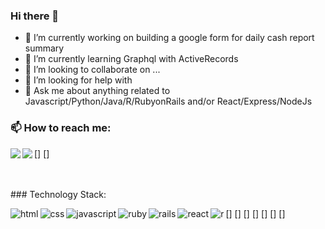 ### Hi there 👋

- 🔭 I’m currently working on building a google form for daily cash report summary
- 🌱 I’m currently learning Graphql with ActiveRecords 
- 👯 I’m looking to collaborate on ...
- 🤔 I’m looking for help with 
- 💬 Ask me about anything related to Javascript/Python/Java/R/RubyonRails and/or React/Express/NodeJs

### 📫 How to reach me:

[<a href="https://www.linkedin.com/in/bbeyene/"><img align="left" atl="linkedin" src="https://img.shields.io/badge/LinkedIn-0077B5?style=for-the-badge&logo=linkedin&logoColor=white"/></a>]
[<img align="left" atl="gmail" src="https://img.shields.io/badge/Gmail-D14836?style=for-the-badge&logo=gmail&logoColor=white"/>]

<br/>
<br/>
### Technology Stack:

[<img align="left" alt="html" src="https://img.shields.io/badge/html5%20-%23E34F26.svg?&style=for-the-badge&logo=html5&logoColor=white"/>]
[<img align="left" alt="css" src="https://img.shields.io/badge/css3%20-%231572B6.svg?&style=for-the-badge&logo=css3&logoColor=white"/>]
[<img align="left" alt="javascript" src="https://img.shields.io/badge/javascript%20-%23323330.svg?&style=for-the-badge&logo=javascript&logoColor=%23F7DF1E"/>]
[<img align="left" alt="ruby" src="https://img.shields.io/badge/ruby-%23CC342D.svg?&style=for-the-badge&logo=ruby&logoColor=white"/>]
[<img align="left" alt="rails" src="https://img.shields.io/badge/rails%20-%23CC0000.svg?&style=for-the-badge&logo=ruby-on-rails&logoColor=white"/>]
[<img align="left" alt="react" src="https://img.shields.io/badge/react%20-%2320232a.svg?&style=for-the-badge&logo=react&logoColor=%2361DAFB"/>]
[<img align="left" alt="r" src="	https://img.shields.io/badge/R-276DC3?style=for-the-badge&logo=r&logoColor=white"/>]
<br/>
<br/>


